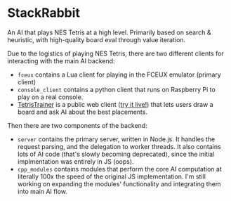 # StackRabbit

An AI that plays NES Tetris at a high level. Primarily based on search & heuristic, with high-quality board eval through value iteration.

Due to the logistics of playing NES Tetris, there are two different clients for interacting with the main AI backend:

- `fceux` contains a Lua client for playing in the FCEUX emulator (primary client)
-  `console_client` contains a python client that runs on Raspberry Pi to play on a real console.
- [TetrisTrainer](https://github.com/GregoryCannon/TetrisTrainer) is a public web client ([try it live!](https://gregorycannon.github.io/TetrisTrainer)) that lets users draw a board and ask AI about the best placements.


Then there are two components of the backend:

- `server` contains the primary server, written in Node.js. It handles the request parsing, and the delegation to worker threads. It also contains lots of AI code (that's slowly becoming deprecated), since the initial implmentation was entirely in JS (oops).
- `cpp_modules` contains modules that perform the core AI computation at literally 100x the speed of the original JS implementation. I'm still working on expanding the modules' functionality and integrating them into main AI flow.
